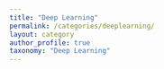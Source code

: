 ```yaml
---
title: "Deep Learning"
permalink: /categories/deeplearning/
layout: category
author_profile: true
taxonomy: "Deep Learning"
---
```

